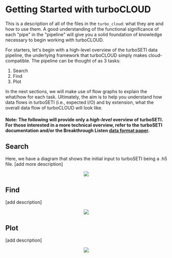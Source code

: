 # Getting Started with turboCLOUD

This is a description of all of the files in the `turbo_cloud`: what they are and how to use them.  A good understanding of the functional significance of each "pipe" in the "pipeline" will give you a solid foundation of knowledge necessary to begin working with turboCLOUD.

For starters, let's begin with a high-level overview of the turboSETI data pipeline, the underlying framework that turboCLOUD simply makes cloud-compatible.  The pipeline can be thought of as 3 tasks:
1. Search
2. Find
3. Plot

In the next sections, we will make use of flow graphs to explain the what/how for each task.  Ultimately, the aim is to help you understand how data flows in turboSETI (i.e., expected I/O) and by extension, what the overall data flow of turboCLOUD will look like.

#### Note: The following will provide only a *high-level* overview of turboSETI.  For those interested in a more technical overview, refer to the turboSETI documentation and/or the Breakthrough Listen [data format paper](https://ui.adsabs.harvard.edu/abs/2019arXiv190607391L/abstract).

## Search
Here, we have a diagram that shows the initial input to turboSETI being a .h5 file.  [add more description]
<p align="center">
  <img src="https://github.com/rtraas/turboCLOUD/raw/master/Search-Flow-Diagram.png">
</p>

## Find
[add description]
<p align="center">
  <img src="https://github.com/rtraas/turboCLOUD/raw/master/Find-Flow-Diagram.png">
</p>


## Plot
[add description]
<p align="center">
  <img src="https://github.com/rtraas/turboCLOUD/raw/master/Plot-Flow-Diagram.png">
</p>
